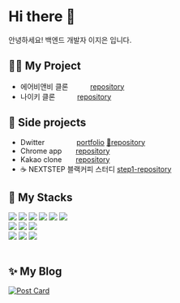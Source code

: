 # Hi there 👋
안녕하세요! 백엔드 개발자 이지은 입니다.
&nbsp;
## 👩‍💻️ My Project
- 에어비앤비 클론 &nbsp;&nbsp;&nbsp;&nbsp;&nbsp;&nbsp;&nbsp;&nbsp;&nbsp;&nbsp;[repository](https://github.com/wecode-bootcamp-korea/26-2nd-WeAreBnB-backend)
- 나이키 클론 &nbsp;&nbsp;&nbsp;&nbsp;&nbsp;&nbsp;&nbsp;&nbsp;&nbsp;&nbsp;[repository](https://github.com/wecode-bootcamp-korea/26-1st-LIKE-backend)
&nbsp;
## 🌻️ Side projects
- Dwitter &nbsp;&nbsp;&nbsp;&nbsp;&nbsp;&nbsp;&nbsp;&nbsp;&nbsp;&nbsp;&nbsp;&nbsp;&nbsp;&nbsp;&nbsp;[portfolio](https://dwitter-cl.netlify.app/) [ 🔐️repository](https://github.com/eazisilver/dwitter.git)
- Chrome app &nbsp;&nbsp;&nbsp;&nbsp;&nbsp;&nbsp;[repository](https://github.com/eazisilver/chrome-app-todoList) 
- Kakao clone &nbsp;&nbsp;&nbsp;&nbsp;&nbsp;&nbsp;[repository](https://github.com/eazisilver/kakao-clone)  
- ☕ NEXTSTEP 블랙커피 스터디 [step1-repository](https://github.com/eazisilver/js-todo-list-step1.git)
&nbsp;
## 🌷 My Stacks
<img src="https://img.shields.io/badge/HTML5-E34F26?style=flat-square&logo=HTML5&logoColor=white"/></a>
<img src="https://img.shields.io/badge/CSS3-1572B6?style=flat-square&logo=CSS3&logoColor=white"/></a>
<img src="https://img.shields.io/badge/JavaScript-yellow?style=flat-square&logo=JavaScript&logoColor=222222"/></a>
<img src="https://img.shields.io/badge/NodeJS-339933?style=flat-squar&logo=node-dot-js&logoColor=222222"/></a>
<img src="https://img.shields.io/badge/Express-black?style=flat-squar&logo=Express&logoColor=white"/></a>
<img src="https://img.shields.io/badge/MongoDB-47A248?style=flat-square&logo=MongoDB&logoColor=white"/></a>  
<img src="https://img.shields.io/badge/CSharp-239120?style=flat-square&logo=c-sharp&logoColor=white"/></a>
<img src="https://img.shields.io/badge/.NetFramework-512BD4?style=flat-square&logo=dot-net&logoColor=white"/></a>
<img src="https://img.shields.io/badge/MS--SQL-CC2927?style=flat-square&logo=microsoft-sql-server&logoColor=white"/></a>  
<img src="https://img.shields.io/badge/Github-181717?style=flat-square&logo=Github&logoColor=white"/></a>
<img src="https://img.shields.io/badge/Slack-4A154B?style=flat-square&logo=Slack&logoColor=white"/></a>
<img src="https://img.shields.io/badge/Notion-black?style=flat-square&logo=Notion&logoColor=white"/></a>  
&nbsp;
## ✨️ My Blog
[![Post Card](https://tistory-readme-stats.vercel.app/api?name=jeleedev&description=👉%EF%B8%8F+Today+I+Learned+✨%EF%B8%8F🤓)](https://jeleedev.tistory.com/)
